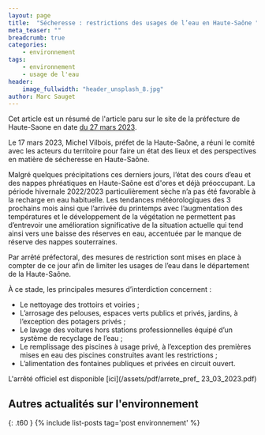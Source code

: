 ```yaml
---
layout: page
title:  "Sécheresse : restrictions des usages de l’eau en Haute-Saône "
meta_teaser: ""
breadcrumb: true
categories:
    - environnement
tags:
    - environnement
    - usage de l'eau
header:
    image_fullwidth: "header_unsplash_8.jpg"
author: Marc Sauget
---
```


Cet article est un résumé de l'article paru sur le site de la préfecture de Haute-Saone en date [du 27 mars 2023](https://www.haute-saone.gouv.fr/Actualites/Espace-presse/Communiques-de-presse/1er-semestre-2023/Secheresse-restrictions-des-usages-de-l-eau-en-Haute-Saone).

Le 17 mars 2023, Michel Vilbois, préfet de la Haute-Saône, a réuni le comité avec les acteurs du territoire pour faire un état des lieux et des perspectives en matière de sécheresse en Haute-Saône.  
  
Malgré quelques précipitations ces derniers jours, l’état des cours d’eau et des nappes phréatiques en Haute-Saône est d'ores et déjà préoccupant. La période hivernale 2022/2023 particulièrement sèche n’a pas été favorable à la recharge en eau habituelle. Les tendances météorologiques des 3 prochains mois ainsi que l’arrivée du printemps avec l’augmentation des températures et le développement de la végétation ne permettent pas d’entrevoir une amélioration significative de la situation actuelle qui tend ainsi vers une baisse des réserves en eau, accentuée par le manque de réserve des nappes souterraines.  
  
Par arrêté préfectoral, des mesures de restriction sont mises en place à compter de ce jour afin de limiter les usages de l’eau dans le département de la Haute-Saône.  
  
À ce stade, les principales mesures d’interdiction concernent :  

- Le nettoyage des trottoirs et voiries ;
- L’arrosage des pelouses, espaces verts publics et privés, jardins, à l’exception des potagers privés ;
- Le lavage des voitures hors stations professionnelles équipé d’un système de recyclage de l’eau ;
- Le remplissage des piscines à usage privé, à l’exception des premières mises en eau des piscines construites avant les restrictions ;
- L’alimentation des fontaines publiques et privées en circuit ouvert.

L'arrêté officiel est disponible [ici](/assets/pdf/arrete_pref_ 23_03_2023.pdf)


<!--more-->

## Autres actualités sur l'environnement
{: .t60 }
{% include list-posts tag='post environnement' %}



